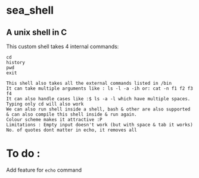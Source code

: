 # sea_shell
## A unix shell in C

This custom shell takes 4 internal commands:

    cd
    history
    pwd
    exit

    This shell also takes all the external commands listed in /bin
    It can take multiple arguments like : ls -l -a -ih or: cat -n f1 f2 f3 f4
    It can also handle cases like :$ ls -a -l which have multiple spaces.
    Typing only cd will also work
    We can also run shell inside a shell, bash & other are also supported & can also compile this shell inside & run again.
    Colour scheme makes it attractive :P
    Limitations : Empty input doesn't work (but with space & tab it works) No. of quotes dont matter in echo, it removes all

# To do :
Add feature for `echo` command
